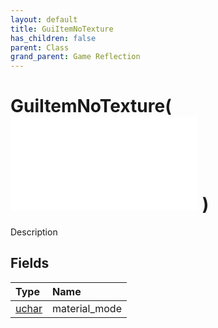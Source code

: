 ```yaml
---
layout: default
title: GuiItemNoTexture
has_children: false
parent: Class
grand_parent: Game Reflection
---
```

# GuiItemNoTexture( ![ GuiItem ](/game-reflection/classes/gui_item.md) )
Description 

## Fields
| Type | Name |
|:-------------|:--------------|
| [uchar](/game-reflection/enums/uchar.md) | material_mode |
